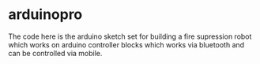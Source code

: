 # arduinopro
The code here is the arduino sketch set for building a fire supression robot which works on arduino controller blocks which works via bluetooth and can be controlled via mobile.

